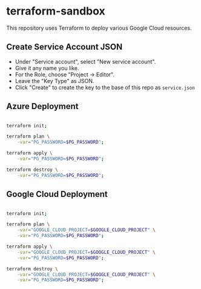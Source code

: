# terraform-sandbox

This repository uses Terraform to deploy various Google Cloud resources.

## Create Service Account JSON
* Under "Service account", select "New service account".
* Give it any name you like.
* For the Role, choose "Project -> Editor".
* Leave the "Key Type" as JSON.
* Click "Create" to create the key to the base of this repo as `service.json`

## Azure Deployment

```bash

terraform init;

terraform plan \
    -var="PG_PASSWORD=$PG_PASSWORD";

terraform apply \
    -var="PG_PASSWORD=$PG_PASSWORD";

terraform destroy \
    -var="PG_PASSWORD=$PG_PASSWORD";

```

## Google Cloud Deployment

```bash

terraform init;

terraform plan \
    -var="GOOGLE_CLOUD_PROJECT=$GOOGLE_CLOUD_PROJECT" \
    -var="PG_PASSWORD=$PG_PASSWORD";

terraform apply \
    -var="GOOGLE_CLOUD_PROJECT=$GOOGLE_CLOUD_PROJECT" \
    -var="PG_PASSWORD=$PG_PASSWORD";

terraform destroy \
    -var="GOOGLE_CLOUD_PROJECT=$GOOGLE_CLOUD_PROJECT" \
    -var="PG_PASSWORD=$PG_PASSWORD";

```